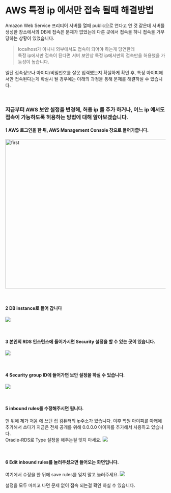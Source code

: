 # AWS 특정 ip 에서만 접속 될때 해결방법
Amazon Web Service 프리티어 서버를 열때 public으로 연다고 연 것 같은데 서버를 생성한 장소에서의 DB에 접속은 문제가 없었는데  다른 곳에서 접속을 하니 접속을 거부 당하는 상황이 있었습니다.  

>localhost가 아니니 외부에서도 접속이 되어야 하는게 당연한데    
특정 ip에서만 접속이 된다면 서버 보안상 특정 ip에서만의 접속만을 허용했을 가능성이 높습니다.

일단 접속정보나 아이디/비밀번호를 잘못 입력했는지 확실하게 확인 후, 특정 아이피에서만 접속된다는게 확실시 될 경우에는 아래의 과정을 통해 문제를 해결하실 수 있습니다.

​	

### 지금부터 AWS 보안 설정을 변경해, 허용 ip 를 추가 하거나, 어느 ip 에서도 접속이 가능하도록 허용하는 방법에 대해 알아보겠습니다.

#### 1 AWS 로그인을 한 뒤, AWS Management Console 창으로 들어가줍니다.

<img src="https://raw.githubusercontent.com/Shane-Park/markdownBlog/master/devops/aws/aws_security.assets/1.webp" width=750 height=470 alt=first>

​	

#### 2 DB instance로 들어 갑니다

![](https://raw.githubusercontent.com/Shane-Park/markdownBlog/master/devops/aws/aws_security.assets/2.webp)

​	

#### 3 본인의 RDS 인스턴스에 들어가시면 Security 설정을 할 수 있는 곳이 있습니다.

![](https://raw.githubusercontent.com/Shane-Park/markdownBlog/master/devops/aws/aws_security.assets/3.webp)

​	

#### 4 Security group ID에 들어가면 보안 설정을 하실 수 있습니다.

![](https://raw.githubusercontent.com/Shane-Park/markdownBlog/master/devops/aws/aws_security.assets/4.webp)

​	

#### 5 inbound rules를 수정해주시면 됩니다.   

맨 위에 제가 처음 에 쓰던 집 컴퓨터의 ip주소가 있습니다. 이후 학원 아이피를 아래에 추가해서 쓰다가 지금은 전체 공개를 위해 0.0.0.0 아이피를 추가해서 사용하고 있습니다.    
Oracle-RDS로 Type 설정을 해주는걸 잊지 마세요.
![](https://raw.githubusercontent.com/Shane-Park/markdownBlog/master/devops/aws/aws_security.assets/5.webp)

​	

#### 6 Edit inbound rules를 눌러주셨으면 들어오는 화면입니다.

여기에서 수정을 한 뒤에 save rules를 잊지 말고 눌러주세요. 
![](https://raw.githubusercontent.com/Shane-Park/markdownBlog/master/devops/aws/aws_security.assets/6.webp)

설정을 모두 마치고 나면 문제 없이 접속 되는걸 확인 하실 수 있습니다.